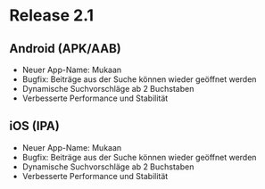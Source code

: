 # Release 2.1

## Android (APK/AAB)
- Neuer App-Name: Mukaan
- Bugfix: Beiträge aus der Suche können wieder geöffnet werden
- Dynamische Suchvorschläge ab 2 Buchstaben
- Verbesserte Performance und Stabilität

## iOS (IPA)
- Neuer App-Name: Mukaan
- Bugfix: Beiträge aus der Suche können wieder geöffnet werden
- Dynamische Suchvorschläge ab 2 Buchstaben
- Verbesserte Performance und Stabilität 